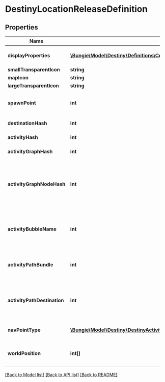 # DestinyLocationReleaseDefinition

## Properties
Name | Type | Description | Notes
------------ | ------------- | ------------- | -------------
**displayProperties** | [**\Bungie\Model\Destiny\Definitions\Common\DestinyDisplayPropertiesDefinition**](DestinyDisplayPropertiesDefinition.md) | Sadly, these don&#39;t appear to be populated anymore (ever?) | [optional] 
**smallTransparentIcon** | **string** |  | [optional] 
**mapIcon** | **string** |  | [optional] 
**largeTransparentIcon** | **string** |  | [optional] 
**spawnPoint** | **int** | If we had map information, this spawnPoint would be interesting. But sadly, we don&#39;t have that info. | [optional] 
**destinationHash** | **int** | The Destination being pointed to by this location. | [optional] 
**activityHash** | **int** | The Activity being pointed to by this location. | [optional] 
**activityGraphHash** | **int** | The Activity Graph being pointed to by this location. | [optional] 
**activityGraphNodeHash** | **int** | The Activity Graph Node being pointed to by this location. (Remember that Activity Graph Node hashes are only unique within an Activity Graph: so use the combination to find the node being spoken of) | [optional] 
**activityBubbleName** | **int** | The Activity Bubble within the Destination. Look this up in the DestinyDestinationDefinition&#39;s bubbles and bubbleSettings properties. | [optional] 
**activityPathBundle** | **int** | If we had map information, this would tell us something cool about the path this location wants you to take. I wish we had map information. | [optional] 
**activityPathDestination** | **int** | If we had map information, this would tell us about path information related to destination on the map. Sad. Maybe you can do something cool with it. Go to town man. | [optional] 
**navPointType** | [**\Bungie\Model\Destiny\DestinyActivityNavPointType**](DestinyActivityNavPointType.md) | The type of Nav Point that this represents. See the enumeration for more info. | [optional] 
**worldPosition** | **int[]** | Looks like it should be the position on the map, but sadly it does not look populated... yet? | [optional] 

[[Back to Model list]](../README.md#documentation-for-models) [[Back to API list]](../README.md#documentation-for-api-endpoints) [[Back to README]](../README.md)



